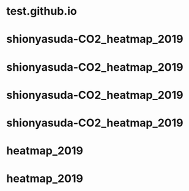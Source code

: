 # test.github.io
# shionyasuda-CO2_heatmap_2019
# shionyasuda-CO2_heatmap_2019
# shionyasuda-CO2_heatmap_2019
# shionyasuda-CO2_heatmap_2019
# heatmap_2019
# heatmap_2019
